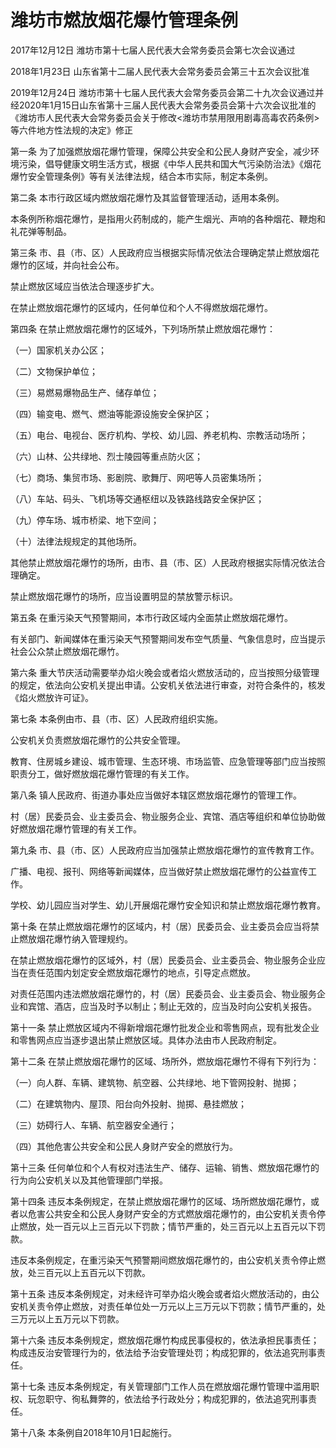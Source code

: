 # 潍坊市燃放烟花爆竹管理条例

2017年12月12日 潍坊市第十七届人民代表大会常务委员会第七次会议通过

2018年1月23日 山东省第十二届人民代表大会常务委员会第三十五次会议批准

2019年12月24日 潍坊市第十七届人民代表大会常务委员会第二十九次会议通过并经2020年1月15日山东省第十三届人民代表大会常务委员会第十六次会议批准的《潍坊市人民代表大会常务委员会关于修改<潍坊市禁用限用剧毒高毒农药条例>等六件地方性法规的决定》修正

<!-- INFO END -->

第一条 为了加强燃放烟花爆竹管理，保障公共安全和公民人身财产安全，减少环境污染，倡导健康文明生活方式，根据《中华人民共和国大气污染防治法》《烟花爆竹安全管理条例》等有关法律法规，结合本市实际，制定本条例。

第二条 本市行政区域内燃放烟花爆竹及其监督管理活动，适用本条例。

本条例所称烟花爆竹，是指用火药制成的，能产生烟光、声响的各种烟花、鞭炮和礼花弹等制品。

第三条 市、县（市、区）人民政府应当根据实际情况依法合理确定禁止燃放烟花爆竹的区域，并向社会公布。

禁止燃放区域应当依法合理逐步扩大。

在禁止燃放烟花爆竹的区域内，任何单位和个人不得燃放烟花爆竹。

第四条 在禁止燃放烟花爆竹的区域外，下列场所禁止燃放烟花爆竹：

（一）国家机关办公区；

（二）文物保护单位；

（三）易燃易爆物品生产、储存单位；

（四）输变电、燃气、燃油等能源设施安全保护区；

（五）电台、电视台、医疗机构、学校、幼儿园、养老机构、宗教活动场所；

（六）山林、公共绿地、烈士陵园等重点防火区；

（七）商场、集贸市场、影剧院、歌舞厅、网吧等人员密集场所；

（八）车站、码头、飞机场等交通枢纽以及铁路线路安全保护区；

（九）停车场、城市桥梁、地下空间；

（十）法律法规规定的其他场所。

其他禁止燃放烟花爆竹的场所，由市、县（市、区）人民政府根据实际情况依法合理确定。

禁止燃放烟花爆竹的场所，应当设置明显的禁放警示标识。

第五条 在重污染天气预警期间，本市行政区域内全面禁止燃放烟花爆竹。

有关部门、新闻媒体在重污染天气预警期间发布空气质量、气象信息时，应当提示社会公众禁止燃放烟花爆竹。

第六条 重大节庆活动需要举办焰火晚会或者焰火燃放活动的，应当按照分级管理的规定，依法向公安机关提出申请。公安机关依法进行审查，对符合条件的，核发《焰火燃放许可证》。

第七条 本条例由市、县（市、区）人民政府组织实施。

公安机关负责燃放烟花爆竹的公共安全管理。

教育、住房城乡建设、城市管理、生态环境、市场监管、应急管理等部门应当按照职责分工，做好燃放烟花爆竹管理的有关工作。

第八条 镇人民政府、街道办事处应当做好本辖区燃放烟花爆竹的管理工作。

村（居）民委员会、业主委员会、物业服务企业、宾馆、酒店等组织和单位协助做好燃放烟花爆竹管理的有关工作。

第九条 市、县（市、区）人民政府应当加强禁止燃放烟花爆竹的宣传教育工作。

广播、电视、报刊、网络等新闻媒体，应当做好禁止燃放烟花爆竹的公益宣传工作。

学校、幼儿园应当对学生、幼儿开展烟花爆竹安全知识和禁止燃放烟花爆竹教育。

第十条 在禁止燃放烟花爆竹的区域内，村（居）民委员会、业主委员会应当将禁止燃放烟花爆竹纳入管理规约。

在禁止燃放烟花爆竹的区域外，村（居）民委员会、业主委员会、物业服务企业应当在责任范围内划定安全燃放烟花爆竹的地点，引导定点燃放。

对责任范围内违法燃放烟花爆竹的，村（居）民委员会、业主委员会、物业服务企业和宾馆、酒店，应当及时予以制止；制止无效的，应当及时向公安机关报告。

第十一条 禁止燃放区域内不得新增烟花爆竹批发企业和零售网点，现有批发企业和零售网点应当逐步退出禁止燃放区域。具体办法由市人民政府制定。

第十二条 在禁止燃放烟花爆竹的区域、场所外，燃放烟花爆竹不得有下列行为：

（一）向人群、车辆、建筑物、航空器、公共绿地、地下管网投射、抛掷；

（二）在建筑物内、屋顶、阳台向外投射、抛掷、悬挂燃放；

（三）妨碍行人、车辆、航空器安全通行；

（四）其他危害公共安全和公民人身财产安全的燃放行为。

第十三条 任何单位和个人有权对违法生产、储存、运输、销售、燃放烟花爆竹的行为向公安机关以及其他管理部门举报。

第十四条 违反本条例规定，在禁止燃放烟花爆竹的区域、场所燃放烟花爆竹，或者以危害公共安全和公民人身财产安全的方式燃放烟花爆竹的，由公安机关责令停止燃放，处一百元以上三百元以下罚款；情节严重的，处三百元以上五百元以下罚款。

违反本条例规定，在重污染天气预警期间燃放烟花爆竹的，由公安机关责令停止燃放，处三百元以上五百元以下罚款。

第十五条 违反本条例规定，对未经许可举办焰火晚会或者焰火燃放活动的，由公安机关责令停止燃放，对责任单位处一万元以上三万元以下罚款；情节严重的，处三万元以上五万元以下罚款。

第十六条 违反本条例规定，燃放烟花爆竹构成民事侵权的，依法承担民事责任；构成违反治安管理行为的，依法给予治安管理处罚；构成犯罪的，依法追究刑事责任。

第十七条 违反本条例规定，有关管理部门工作人员在燃放烟花爆竹管理中滥用职权、玩忽职守、徇私舞弊的，依法给予行政处分；构成犯罪的，依法追究刑事责任。

第十八条 本条例自2018年10月1日起施行。

